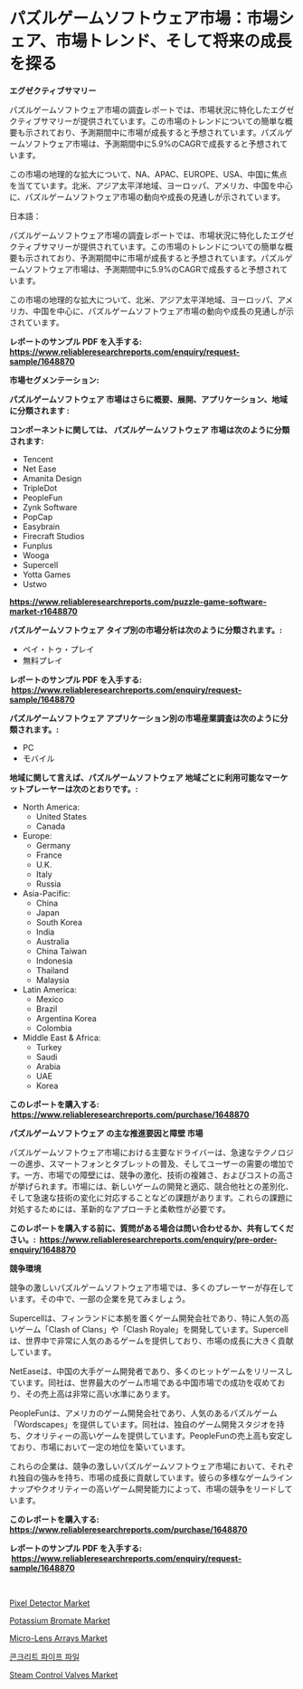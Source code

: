 <p><h1>パズルゲームソフトウェア市場：市場シェア、市場トレンド、そして将来の成長を探る</h1></p><p><strong>エグゼクティブサマリー</strong></p>
<p><p>パズルゲームソフトウェア市場の調査レポートでは、市場状況に特化したエグゼクティブサマリーが提供されています。この市場のトレンドについての簡単な概要も示されており、予測期間中に市場が成長すると予想されています。パズルゲームソフトウェア市場は、予測期間中に5.9%のCAGRで成長すると予想されています。</p><p>この市場の地理的な拡大について、NA、APAC、EUROPE、USA、中国に焦点を当てています。北米、アジア太平洋地域、ヨーロッパ、アメリカ、中国を中心に、パズルゲームソフトウェア市場の動向や成長の見通しが示されています。</p><p>日本語：</p><p>パズルゲームソフトウェア市場の調査レポートでは、市場状況に特化したエグゼクティブサマリーが提供されています。この市場のトレンドについての簡単な概要も示されており、予測期間中に市場が成長すると予想されています。パズルゲームソフトウェア市場は、予測期間中に5.9%のCAGRで成長すると予想されています。</p><p>この市場の地理的な拡大について、北米、アジア太平洋地域、ヨーロッパ、アメリカ、中国を中心に、パズルゲームソフトウェア市場の動向や成長の見通しが示されています。</p></p>
<p><strong>レポートのサンプル PDF を入手する: <a href="https://www.reliableresearchreports.com/enquiry/request-sample/1648870">https://www.reliableresearchreports.com/enquiry/request-sample/1648870</a></strong></p>
<p><strong>市場セグメンテーション:</strong></p>
<p><strong> パズルゲームソフトウェア 市場はさらに概要、展開、アプリケーション、地域に分類されます :</strong></p>
<p><strong>コンポーネントに関しては、 パズルゲームソフトウェア 市場は次のように分類されます: &nbsp;</strong></p>
<p><ul><li>Tencent</li><li>Net Ease</li><li>Amanita Design</li><li>TripleDot</li><li>PeopleFun</li><li>Zynk Software</li><li>PopCap</li><li>Easybrain</li><li>Firecraft Studios</li><li>Funplus</li><li>Wooga</li><li>Supercell</li><li>Yotta Games</li><li>Ustwo</li></ul></p>
<p><strong><a href="https://www.reliableresearchreports.com/puzzle-game-software-market-r1648870">https://www.reliableresearchreports.com/puzzle-game-software-market-r1648870</a></strong></p>
<p><strong> パズルゲームソフトウェア タイプ別の市場分析は次のように分類されます。:</strong></p>
<p><ul><li>ペイ・トゥ・プレイ</li><li>無料プレイ</li></ul></p>
<p><strong>レポートのサンプル PDF を入手する: &nbsp;<a href="https://www.reliableresearchreports.com/enquiry/request-sample/1648870">https://www.reliableresearchreports.com/enquiry/request-sample/1648870</a></strong></p>
<p><strong> パズルゲームソフトウェア アプリケーション別の市場産業調査は次のように分類されます。:</strong></p>
<p><ul><li>PC</li><li>モバイル</li></ul></p>
<p><strong>地域に関して言えば、パズルゲームソフトウェア 地域ごとに利用可能なマーケットプレーヤーは次のとおりです。:</strong></p>
<p><ul>
    <li>
        North America:
        <ul>
            <li>United States</li>
            <li>Canada</li>
        </ul>
    </li>
    <li>
        Europe:
        <ul>
            <li>Germany</li>
            <li>France</li>
            <li>U.K.</li>
            <li>Italy</li>
            <li>Russia</li>
        </ul>
    </li>
    <li>
        Asia-Pacific:
        <ul>
            <li>China</li>
            <li>Japan</li>
            <li>South Korea</li>
            <li>India</li>
            <li>Australia</li>
            <li>China Taiwan</li>
            <li>Indonesia</li>
            <li>Thailand</li>
            <li>Malaysia</li>
        </ul>
    </li>
    <li>
        Latin America:
        <ul>
            <li>Mexico</li>
            <li>Brazil</li>
            <li>Argentina Korea</li>
            <li>Colombia</li>
        </ul>
    </li>
    <li>
        Middle East & Africa:
        <ul>
            <li>Turkey</li>
            <li>Saudi</li>
            <li>Arabia</li>
            <li>UAE</li>
            <li>Korea</li>
        </ul>
    </li>
    </ul></p>
<p><strong>このレポートを購入する: &nbsp;<a href="https://www.reliableresearchreports.com/purchase/1648870">https://www.reliableresearchreports.com/purchase/1648870</a></strong></p>
<p><strong>パズルゲームソフトウェア の主な推進要因と障壁 市場</strong></p>
<p><p>パズルゲームソフトウェア市場における主要なドライバーは、急速なテクノロジーの進歩、スマートフォンとタブレットの普及、そしてユーザーの需要の増加です。一方、市場での障壁には、競争の激化、技術の複雑さ、およびコストの高さが挙げられます。市場には、新しいゲームの開発と適応、競合他社との差別化、そして急速な技術の変化に対応することなどの課題があります。これらの課題に対処するためには、革新的なアプローチと柔軟性が必要です。</p></p>
<p><strong>このレポートを購入する前に、質問がある場合は問い合わせるか、共有してください。:&nbsp; <a href="https://www.reliableresearchreports.com/enquiry/pre-order-enquiry/1648870">https://www.reliableresearchreports.com/enquiry/pre-order-enquiry/1648870</a></strong></p>
<p><strong>競争環境</strong></p>
<p><p>競争の激しいパズルゲームソフトウェア市場では、多くのプレーヤーが存在しています。その中で、一部の企業を見てみましょう。</p><p>Supercellは、フィンランドに本拠を置くゲーム開発会社であり、特に人気の高いゲーム「Clash of Clans」や「Clash Royale」を開発しています。Supercellは、世界中で非常に人気のあるゲームを提供しており、市場の成長に大きく貢献しています。</p><p>NetEaseは、中国の大手ゲーム開発者であり、多くのヒットゲームをリリースしています。同社は、世界最大のゲーム市場である中国市場での成功を収めており、その売上高は非常に高い水準にあります。</p><p>PeopleFunは、アメリカのゲーム開発会社であり、人気のあるパズルゲーム「Wordscapes」を提供しています。同社は、独自のゲーム開発スタジオを持ち、クオリティーの高いゲームを提供しています。PeopleFunの売上高も安定しており、市場において一定の地位を築いています。</p><p>これらの企業は、競争の激しいパズルゲームソフトウェア市場において、それぞれ独自の強みを持ち、市場の成長に貢献しています。彼らの多様なゲームラインナップやクオリティーの高いゲーム開発能力によって、市場の競争をリードしています。</p></p>
<p><strong>このレポートを購入する: &nbsp; <a href="https://www.reliableresearchreports.com/purchase/1648870">https://www.reliableresearchreports.com/purchase/1648870</a></strong></p>
<p><strong>レポートのサンプル PDF を入手する: &nbsp;<a href="https://www.reliableresearchreports.com/enquiry/request-sample/1648870">https://www.reliableresearchreports.com/enquiry/request-sample/1648870</a></strong><strong></strong></p>
<p>&nbsp;</p>
<p><p><a href="https://github.com/gulaimolin/Market-Research-Report-List-4/blob/main/pixel-detector-market.md">Pixel Detector Market</a></p><p><a href="https://issuu.com/reportprime-2/docs/potassium-bromate-market-size-2030.pptx">Potassium Bromate Market</a></p><p><a href="https://spotless-saver-8fd.notion.site/Micro-Lens-Arrays-Market-Insights-into-Market-CAGR-Market-Trends-and-Growth-Strategies-231e5a16f6b349829b966276ad6cbc35">Micro-Lens Arrays Market</a></p><p><a href="https://github.com/Madalyell456456/Market-Research-Report-List-1/blob/main/162764625715.md">콘크리트 파이프 파일</a></p><p><a href="https://view.publitas.com/reportprime-1/steam-control-valves-market-furnishes-information-on-market-share-market-trends-and-market-growth/">Steam Control Valves Market</a></p></p>